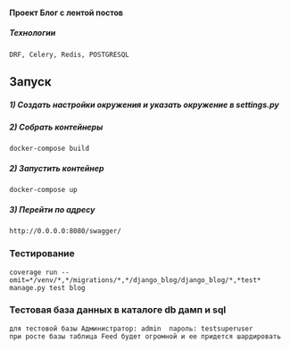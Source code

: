 #### Проект Блог с лентой постов

##### Технологии

    DRF, Celery, Redis, POSTGRESQL

## Запуск


##### 1) Создать настройки окружения и указать окружение в settings.py

##### 2) Собрать контейнеры

    docker-compose build

##### 2) Запустить контейнер

    docker-compose up
    
##### 3) Перейти по адресу

    http://0.0.0.0:8080/swagger/


### Тестирование

    coverage run --omit=*/venv/*,*/migrations/*,*/django_blog/django_blog/*,*test*  manage.py test blog

### Тестовая база данных в каталоге db дамп и sql

    для тестовой базы Администратор: admin  пароль: testsuperuser
    при росте базы таблица Feed будет огромной и ее придется шардировать

